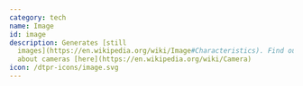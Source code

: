 ```yaml
---
category: tech
name: Image
id: image
description: Generates [still
  images](https://en.wikipedia.org/wiki/Image#Characteristics). Find out more
  about cameras [here](https://en.wikipedia.org/wiki/Camera)
icon: /dtpr-icons/image.svg
---
```

